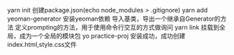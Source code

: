 yarn init 创建package.json(echo node_modules > .gitignore)
yarn add yeoman-generator 安装yeoman依赖
导入基类，导出一个继承自Generator的方法
定义prompting的方法，用于使用命令行交互的方式做询问
yarn link 挂载到全局，成为一个全局的模块包
yo practice-proj 安装成功，成功创建index.html,style.css文件